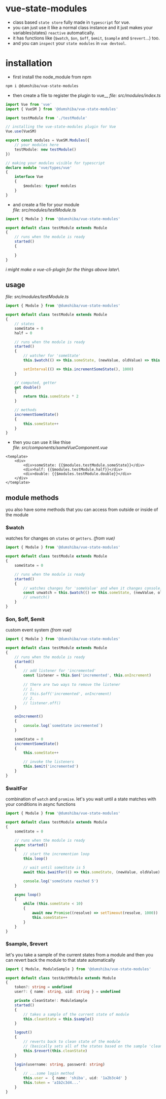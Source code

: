 # vue-state-modules
- class based `state store` fully made in `typescript` for vue.
- you can just use it like a normal class instance and it just makes your variables(states) `reactive` automatically.
- it has functions like (`$watch`, `$on`, `$off`, `$emit`, `$sample` and `$revert`...) too.
- and you can `inspect` your `state modules` in `vue devtool`.

# installation
- first install the node_module from npm
```bash 
npm i @dumshiba/vue-state-modules
```
- then create a file to register the plugin to vue__
*file: src/modules/index.ts*
```ts
import Vue from 'vue'
import { VueSM } from '@dumshiba/vue-state-modules'

import testModule from './testModule'

// installing the vue-state-modules plugin for Vue
Vue.use(VueSM)

export const modules = VueSM.Modules({ 
    // your modules here
    testModule: new testModule() 
})

// making your modules visible for typescript 
declare module 'vue/types/vue'
{
    interface Vue
    {
        $modules: typeof modules
    }
}
```
- and create a file for your module\
*file: src/modules/testModule.ts*
```ts
import { Module } from '@dumshiba/vue-state-modules'

export default class testModule extends Module
{
    // runs when the module is ready
    started()
    {
        
    }
}
```
*i might make a vue-cli-plugin for the things above later*\
## usage
*file: src/modules/testModule.ts*
```ts
import { Module } from '@dumshiba/vue-state-modules'

export default class testModule extends Module
{
    // states
    someState = 0
    half = 0

    // runs when the module is ready
    started()
    {
        // watcher for 'someState'
        this.$watch(() => this.someState, (newValue, oldValue) => this.half = newValue / 2)

        setInterval(() => this.incrementSomeState(), 1000)
    }

    // computed, getter
    get double()
    {
        return this.someState * 2   
    }

    // methods
    incrementSomeState()
    {
        this.someState++
    }
}
```
- then you can use it like thise\
*file: src/components/someVueComponent.vue*
```vue
<template>
    <div>
        <div>someState: {{$modules.testModule.someState}}</div>
        <div>half: {{$modules.testModule.half}}</div>
        <div>double: {{$modules.testModule.double}}</div>
    </div>
</template>
```

## module methods
you also have some methods that you can access from outside or inside of the module
### $watch
watches for changes on `states` or `getters`. *(from vue)*
```ts
import { Module } from '@dumshiba/vue-state-modules'

export default class testModule extends Module
{
    someState = 0

    // runs when the module is ready
    started()
    {
        // watches changes for 'someValue' and when it changes console.logs the values
        const unwatch = this.$watch(() => this.someState, (newValue, oldValue) => console.log(`someState changed oldValue:${oldValue} newValue:${newValue}`))
        // unwatch()
    }
}
```
### $on, $off, $emit
custom event system *(from vue)*
```ts
import { Module } from '@dumshiba/vue-state-modules'

export default class testModule extends Module
{
    // runs when the module is ready
    started()
    {
        // add listener for 'incremented'
        const listener = this.$on('incremented', this.onIncrement) 
        
        // there are two ways to remove the listener
        // 1.
        // this.$off('incremented', onIncrement)
        // 2.
        // listener.off()
    }

    onIncrement()
    {
        console.log(`someState incremented`)
    }

    someState = 0
    incrementSomeState()
    {
        this.someState++

        // invoke the listeners
        this.$emit('incremented')
    }
}
```
### $waitFor
combination of `watch` and `promise`. let's you wait until a state matches with your conditions in async functions
```ts
import { Module } from '@dumshiba/vue-state-modules'

export default class testModule extends Module
{
    someState = 0

    // runs when the module is ready
    async started()
    {
        // start the incremention loop
        this.loop()

        // wait until someState is 5
        await this.$waitFor(() => this.someState, (newValue, oldValue) => newValue === 5) 

        console.log('someState reached 5')
    }

    async loop()
    {
        while (this.someState < 10)
        {
            await new Promise((resolve) => setTimeout(resolve, 1000))
            this.someState++
        }
    }
}
```

### $sample, $revert
let's you take a sample of the current states from a module and then you can revert back the module to that state automatically
```ts
import { Module, ModuleSample } from '@dumshiba/vue-state-modules'

export default class testAuthModule extends Module
{
    token?: string = undefined
    user?: { name: string, uid: string } = undefined

    private cleanState!: ModuleSample  
    started()
    {
        // takes a sample of the current state of module
        this.cleanState = this.$sample()
    }

    logout()
    {
        // reverts back to clean state of the module
        // (basically sets all of the states based on the sample 'cleanState')
        this.$revert(this.cleanState)
    }

    login(username: string, password: string)
    {
        // ...some login method
        this.user =  { name: 'shiba', uid: '1a2b3c4d' }
        this.token = 'a1b2c3d4...'
    }
}
```